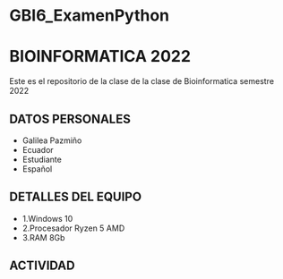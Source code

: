 # GBI6_ExamenPython
# BIOINFORMATICA 2022
Este es el repositorio de la clase de  la clase de Bioinformatica semestre 2022

## DATOS PERSONALES
- Galilea Pazmiño
- Ecuador
- Estudiante
- Español

## DETALLES DEL EQUIPO
- 1.Windows 10
- 2.Procesador Ryzen 5 AMD
- 3.RAM 8Gb

## ACTIVIDAD
